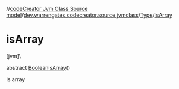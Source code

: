 //[codeCreator Jvm Class Source model](../../../index.md)/[dev.warrengates.codecreator.source.jvmclass](../index.md)/[Type](index.md)/[isArray](is-array.md)

# isArray

[jvm]\

abstract [Boolean](https://docs.oracle.com/javase/8/docs/api/java/lang/Boolean.html)[isArray](is-array.md)()

Is array
